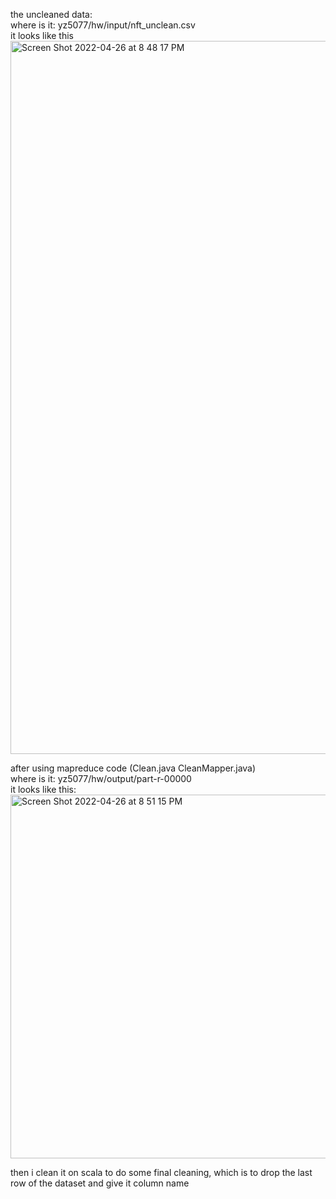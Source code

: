 the uncleaned data:                
  where is it:           yz5077/hw/input/nft_unclean.csv             
it looks like this
<img width="1141" alt="Screen Shot 2022-04-26 at 8 48 17 PM" src="https://user-images.githubusercontent.com/58120560/165416230-93157f1e-90c9-4f7a-b86b-56d07c6937c1.png">
                                                 
after using mapreduce code                          (Clean.java CleanMapper.java)                                   
                         where is it:                              yz5077/hw/output/part-r-00000                               
it looks like this:
<img width="582" alt="Screen Shot 2022-04-26 at 8 51 15 PM" src="https://user-images.githubusercontent.com/58120560/165416497-9ad96415-db40-472c-a0a4-8b31779b5b66.png">

then i clean it on scala to do some final cleaning, which is to drop the last row of the dataset and give it column name

